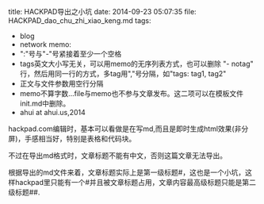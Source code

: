 title: HACKPAD导出之小坑
date:  2014-09-23 05:07:35
file:  HACKPAD_dao_chu_zhi_xiao_keng.md
tags: 
- blog
- network
memo: 
- ":"号与"-"号紧接着至少一个空格
- tags英文大小写无关，可以用memo的无序列表方式，也可以删除 "- notag" 行，然后用同一行的方式，多tag用","号分隔，如"tags: tag1, tag2"
- 正文与文件参数用空行分隔
- memo不算字数...file与memo也不参与文章发布。这二项可以在模板文件init.md中删除。
- ahui at ahui.us,2014

hackpad.com编辑时，基本可以看做是在写md,而且是即时生成html效果(非分屏)，手感相当好，特别是表格和代码块。

不过在导出md格式时，文章标题不能有中文，否则这篇文章无法导出。

根据导出的md文件来着，文章标题实际上是第一级标题#，这也是一个小坑，这样hackpad里只能有一个#并且被文章标题占用，文章内容最高级标题只能是第二级标题##.